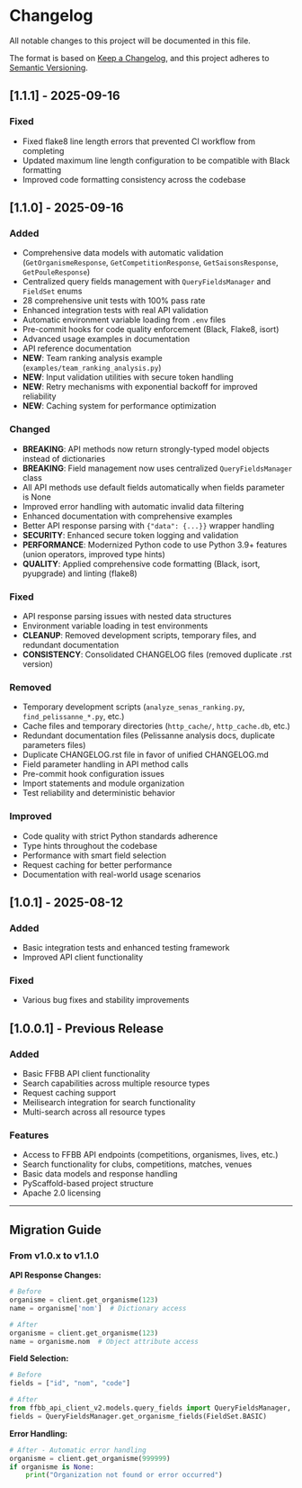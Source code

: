 # Changelog

All notable changes to this project will be documented in this file.

The format is based on [Keep a Changelog](https://keepachangelog.com/en/1.0.0/),
and this project adheres to [Semantic Versioning](https://semver.org/spec/v2.0.0.html).

## [1.1.1] - 2025-09-16

### Fixed
- Fixed flake8 line length errors that prevented CI workflow from completing
- Updated maximum line length configuration to be compatible with Black formatting
- Improved code formatting consistency across the codebase

## [1.1.0] - 2025-09-16

### Added
- Comprehensive data models with automatic validation (`GetOrganismeResponse`, `GetCompetitionResponse`, `GetSaisonsResponse`, `GetPouleResponse`)
- Centralized query fields management with `QueryFieldsManager` and `FieldSet` enums
- 28 comprehensive unit tests with 100% pass rate
- Enhanced integration tests with real API validation
- Automatic environment variable loading from `.env` files
- Pre-commit hooks for code quality enforcement (Black, Flake8, isort)
- Advanced usage examples in documentation
- API reference documentation
- **NEW**: Team ranking analysis example (`examples/team_ranking_analysis.py`)
- **NEW**: Input validation utilities with secure token handling
- **NEW**: Retry mechanisms with exponential backoff for improved reliability
- **NEW**: Caching system for performance optimization

### Changed
- **BREAKING**: API methods now return strongly-typed model objects instead of dictionaries
- **BREAKING**: Field management now uses centralized `QueryFieldsManager` class
- All API methods use default fields automatically when fields parameter is None
- Improved error handling with automatic invalid data filtering
- Enhanced documentation with comprehensive examples
- Better API response parsing with `{"data": {...}}` wrapper handling
- **SECURITY**: Enhanced secure token logging and validation
- **PERFORMANCE**: Modernized Python code to use Python 3.9+ features (union operators, improved type hints)
- **QUALITY**: Applied comprehensive code formatting (Black, isort, pyupgrade) and linting (flake8)

### Fixed
- API response parsing issues with nested data structures
- Environment variable loading in test environments
- **CLEANUP**: Removed development scripts, temporary files, and redundant documentation
- **CONSISTENCY**: Consolidated CHANGELOG files (removed duplicate .rst version)

### Removed
- Temporary development scripts (`analyze_senas_ranking.py`, `find_pelissanne_*.py`, etc.)
- Cache files and temporary directories (`http_cache/`, `http_cache.db`, etc.)
- Redundant documentation files (Pelissanne analysis docs, duplicate parameters files)
- Duplicate CHANGELOG.rst file in favor of unified CHANGELOG.md
- Field parameter handling in API method calls
- Pre-commit hook configuration issues
- Import statements and module organization
- Test reliability and deterministic behavior

### Improved
- Code quality with strict Python standards adherence
- Type hints throughout the codebase
- Performance with smart field selection
- Request caching for better performance
- Documentation with real-world usage scenarios

## [1.0.1] - 2025-08-12

### Added
- Basic integration tests and enhanced testing framework
- Improved API client functionality

### Fixed
- Various bug fixes and stability improvements

## [1.0.0.1] - Previous Release

### Added
- Basic FFBB API client functionality
- Search capabilities across multiple resource types
- Request caching support
- Meilisearch integration for search functionality
- Multi-search across all resource types

### Features
- Access to FFBB API endpoints (competitions, organismes, lives, etc.)
- Search functionality for clubs, competitions, matches, venues
- Basic data models and response handling
- PyScaffold-based project structure
- Apache 2.0 licensing

---

## Migration Guide

### From v1.0.x to v1.1.0

**API Response Changes:**
```python
# Before
organisme = client.get_organisme(123)
name = organisme['nom']  # Dictionary access

# After
organisme = client.get_organisme(123)
name = organisme.nom  # Object attribute access
```

**Field Selection:**
```python
# Before
fields = ["id", "nom", "code"]

# After
from ffbb_api_client_v2.models.query_fields import QueryFieldsManager, FieldSet
fields = QueryFieldsManager.get_organisme_fields(FieldSet.BASIC)
```

**Error Handling:**
```python
# After - Automatic error handling
organisme = client.get_organisme(999999)
if organisme is None:
    print("Organization not found or error occurred")
```
